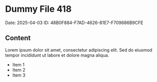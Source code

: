 # Dummy File 418

Date: 2025-04-03
ID: 48B0F884-F7AD-4626-81E7-F709686B9CFE

## Content

Lorem ipsum dolor sit amet, consectetur adipiscing elit.
Sed do eiusmod tempor incididunt ut labore et dolore magna aliqua.

* Item 1
* Item 2
* Item 3

